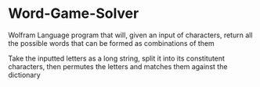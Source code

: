 # Word-Game-Solver
Wolfram Language program that will, given an input of characters, return all the possible words that can be formed as combinations of them

Take the inputted letters as a long string, split it into its constitutent characters, then permutes the letters and matches them against the dictionary
